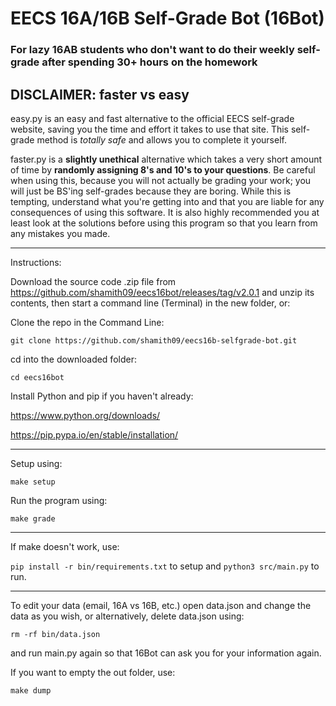 # EECS 16A/16B Self-Grade Bot (16Bot)

### For lazy 16AB students who don't want to do their weekly self-grade after spending 30+ hours on the homework

## DISCLAIMER: faster vs easy

easy.py is an easy and fast alternative to the official EECS self-grade website, saving you the time and effort it takes to use that site. This self-grade method is _totally safe_ and allows you to complete it yourself.

faster.py is a __slightly unethical__ alternative which takes a very short amount of time by __randomly assigning 8's and 10's to your questions__. Be careful when using this, because you will not actually be grading your work; you will just be BS'ing self-grades because they are boring. While this is tempting, understand what you're getting into and that you are liable for any consequences of using this software. It is also highly recommended you at least look at the solutions before using this program so that you learn from any mistakes you made.

---------
Instructions:

Download the source code .zip file from https://github.com/shamith09/eecs16bot/releases/tag/v2.0.1 and unzip its contents, then start a command line (Terminal) in the new folder, or:

Clone the repo in the Command Line:

`git clone https://github.com/shamith09/eecs16b-selfgrade-bot.git`

cd into the downloaded folder:

`cd eecs16bot`

Install Python and pip if you haven't already:

https://www.python.org/downloads/

https://pip.pypa.io/en/stable/installation/

---------
Setup using:

`make setup`

Run the program using:

`make grade`

---------
If make doesn't work, use:

`pip install -r bin/requirements.txt` to setup and
`python3 src/main.py` to run.

---------
To edit your data (email, 16A vs 16B, etc.) open data.json and change the data as you wish, or alternatively, delete data.json using:

`rm -rf bin/data.json`

and run main.py again so that 16Bot can ask you for your information again.

If you want to empty the out folder, use:

`make dump`
